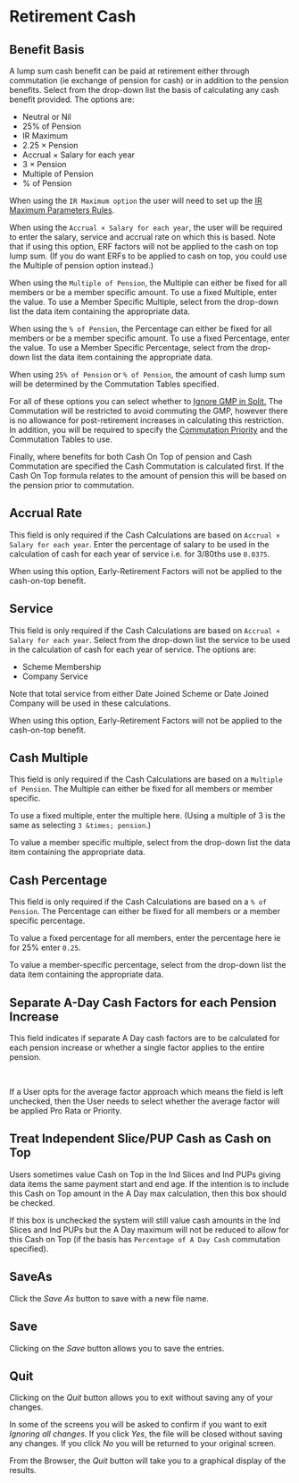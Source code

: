 # Retirement Cash



## Benefit Basis

A lump sum cash benefit can be paid at retirement either through
commutation (ie exchange of pension for cash) or in addition to the
pension benefits. Select from the drop-down list the basis of
calculating any cash benefit provided. The options are:

-   Neutral or Nil
-   25% of Pension
-   IR Maximum
-   2.25 &times; Pension
-   Accrual &times; Salary for each year
-   3 &times; Pension
-   Multiple of Pension
-   % of Pension

When using the `IR Maximum option` the user will need to set up the [IR
Maximum Parameters Rules](actives_basis+irmaxind.md).

When using the `Accrual × Salary for each year`, the user will be
required to enter the salary, service and accrual rate on which this is
based. Note that if using this option, ERF factors will not be applied
to the cash on top lump sum. (If you do want ERFs to be applied to cash
on top, you could use the Multiple of pension option instead.)

When using the `Multiple of Pension`, the Multiple can either be fixed
for all members or be a member specific amount. To use a fixed Multiple,
enter the value. To use a Member Specific Multiple, select from the
drop-down list the data item containing the appropriate data.

When using the `% of Pension`, the Percentage can either be fixed for
all members or be a member specific amount. To use a fixed Percentage,
enter the value. To use a Member Specific Percentage, select from the
drop-down list the data item containing the appropriate data.

When using `25% of Pension` or `% of Pension`, the amount of cash lump
sum will be determined by the Commutation Tables specified.

For all of these options you can select whether to [Ignore GMP in
Split.](actives_basis+cgmp.md) The Commutation will be restricted to
avoid commuting the GMP, however there is no allowance for
post-retirement increases in calculating this restriction. In addition,
you will be required to specify the [Commutation
Priority](bases+cashp.md) and the Commutation Tables to use.

Finally, where benefits for both Cash On Top of pension and Cash
Commutation are specified the Cash Commutation is calculated first. If
the Cash On Top formula relates to the amount of pension this will be
based on the pension prior to commutation.

## Accrual Rate

This field is only required if the Cash Calculations are based on
`Accrual × Salary for each year`. Enter the percentage of salary to be
used in the calculation of cash for each year of service i.e. for 3/80ths
use `0.0375`.

When using this option, Early-Retirement Factors will not be applied to
the cash-on-top benefit.

## Service

This field is only required if the Cash Calculations are based on
`Accrual × Salary for each year`. Select from the drop-down list the
service to be used in the calculation of cash for each year of service.
The options are:

-   Scheme Membership
-   Company Service

Note that total service from either Date Joined Scheme or Date Joined
Company will be used in these calculations.

When using this option, Early-Retirement Factors will not be applied to
the cash-on-top benefit.

## Cash Multiple

This field is only required if the Cash Calculations are based on a
`Multiple of Pension`. The Multiple can either be fixed for all members
or member specific.

To use a fixed multiple, enter the multiple here. (Using a multiple of 3
is the same as selecting `3 &times; pension`.)

To value a member specific multiple, select from the drop-down list the
data item containing the appropriate data.

## Cash Percentage

This field is only required if the Cash Calculations are based on a `%
of Pension`. The Percentage can either be fixed for all members or a
member specific percentage.

To value a fixed percentage for all members, enter the percentage here
ie for 25% enter `0.25`.

To value a member-specific percentage, select from the drop-down list
the data item containing the appropriate data.

## Separate A-Day Cash Factors for each Pension Increase

This field indicates if separate A Day cash factors are to be calculated
for each pension increase or whether a single factor applies to the
entire pension.

 

If a User opts for the average factor approach which means the field is
left unchecked, then the User needs to select whether the average factor
will be applied Pro Rata or Priority.

## Treat Independent Slice/PUP Cash as Cash on Top

Users sometimes value Cash on Top in the Ind Slices and Ind PUPs giving
data items the same payment start and end age. If the intention is to
include this Cash on Top amount in the A Day max calculation, then this
box should be checked.

If this box is unchecked the system will still value cash amounts in the
Ind Slices and Ind PUPs but the A Day maximum will not be reduced to
allow for this Cash on Top (if the basis has `Percentage of A Day Cash`
commutation specified).

## SaveAs

Click the _Save As_ button to save with a new file name.

## Save

Clicking on the _Save_ button allows you to save the entries.

## Quit

Clicking on the _Quit_ button allows you to exit without saving any of
your changes.

In some of the screens you will be asked to confirm if you want to exit
_Ignoring all changes_. If you click _Yes_, the file will be closed
without saving any changes. If you click _No_ you will be returned to your
original screen.

From the Browser, the _Quit_ button will take you to a graphical display
of the results.